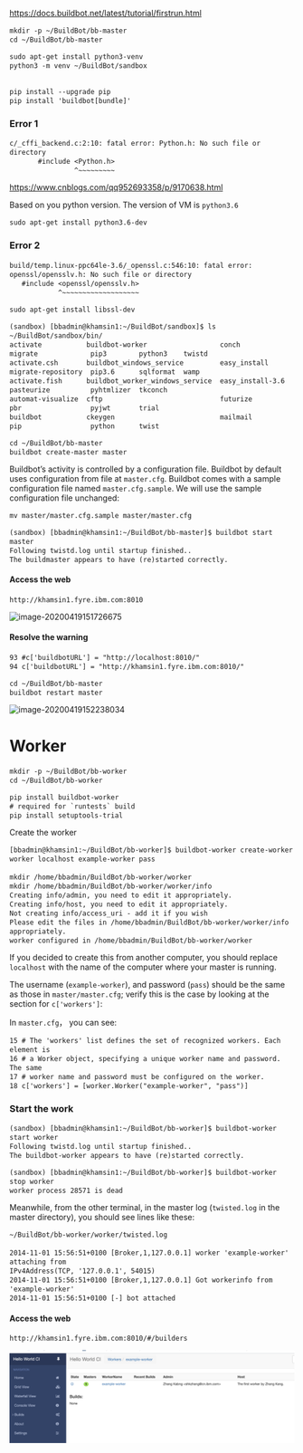 



https://docs.buildbot.net/latest/tutorial/firstrun.html

```shell
mkdir -p ~/BuildBot/bb-master
cd ~/BuildBot/bb-master
```





```shell
sudo apt-get install python3-venv
python3 -m venv ~/BuildBot/sandbox


```



```shell
pip install --upgrade pip
pip install 'buildbot[bundle]'
```



### Error 1 

```
c/_cffi_backend.c:2:10: fatal error: Python.h: No such file or directory
       #include <Python.h>
                ^~~~~~~~~~
```



https://www.cnblogs.com/qq952693358/p/9170638.html

Based on you python version. The version of VM is `python3.6`

```shell
sudo apt-get install python3.6-dev
```



### Error 2

```
build/temp.linux-ppc64le-3.6/_openssl.c:546:10: fatal error: openssl/opensslv.h: No such file or directory
   #include <openssl/opensslv.h>
            ^~~~~~~~~~~~~~~~~~~~
```



```shell
sudo apt-get install libssl-dev
```





```shell
(sandbox) [bbadmin@khamsin1:~/BuildBot/sandbox]$ ls ~/BuildBot/sandbox/bin/
activate           buildbot-worker                  conch             migrate             pip3        python3    twistd
activate.csh       buildbot_windows_service         easy_install      migrate-repository  pip3.6      sqlformat  wamp
activate.fish      buildbot_worker_windows_service  easy_install-3.6  pasteurize          pyhtmlizer  tkconch
automat-visualize  cftp                             futurize          pbr                 pyjwt       trial
buildbot           ckeygen                          mailmail          pip                 python      twist
```





```
cd ~/BuildBot/bb-master
buildbot create-master master

```



Buildbot’s activity is controlled by a configuration file. Buildbot by default uses configuration from file at `master.cfg`. Buildbot comes with a sample configuration file named `master.cfg.sample`. We will use the sample configuration file unchanged:

```
mv master/master.cfg.sample master/master.cfg
```



```shell
(sandbox) [bbadmin@khamsin1:~/BuildBot/bb-master]$ buildbot start master
Following twistd.log until startup finished..
The buildmaster appears to have (re)started correctly.
```



#### Access the web

```shell
http://khamsin1.fyre.ibm.com:8010
```

![image-20200419151726675](assets/image-20200419151726675.png)





#### Resolve the warning

```shell
93 #c['buildbotURL'] = "http://localhost:8010/"
94 c['buildbotURL'] = "http://khamsin1.fyre.ibm.com:8010/"
```





```shell
cd ~/BuildBot/bb-master
buildbot restart master
```

![image-20200419152238034](assets/image-20200419152238034.png)





# Worker

```shell
mkdir -p ~/BuildBot/bb-worker
cd ~/BuildBot/bb-worker
```



```shell
pip install buildbot-worker
# required for `runtests` build
pip install setuptools-trial
```



Create the worker

```shell
[bbadmin@khamsin1:~/BuildBot/bb-worker]$ buildbot-worker create-worker worker localhost example-worker pass

mkdir /home/bbadmin/BuildBot/bb-worker/worker
mkdir /home/bbadmin/BuildBot/bb-worker/worker/info
Creating info/admin, you need to edit it appropriately.
Creating info/host, you need to edit it appropriately.
Not creating info/access_uri - add it if you wish
Please edit the files in /home/bbadmin/BuildBot/bb-worker/worker/info appropriately.
worker configured in /home/bbadmin/BuildBot/bb-worker/worker
```



If you decided to create this from another computer, you should replace `localhost` with the name of the computer where your master is running.

The username (`example-worker`), and password (`pass`) should be the same as those in `master/master.cfg`; verify this is the case by looking at the section for `c['workers']`:



In `master.cfg`， you can see:

```shell
15 # The 'workers' list defines the set of recognized workers. Each element is
16 # a Worker object, specifying a unique worker name and password.  The same
17 # worker name and password must be configured on the worker.
18 c['workers'] = [worker.Worker("example-worker", "pass")]
```



### Start the work

```shell
(sandbox) [bbadmin@khamsin1:~/BuildBot/bb-worker]$ buildbot-worker start worker
Following twistd.log until startup finished..
The buildbot-worker appears to have (re)started correctly.
```



```
(sandbox) [bbadmin@khamsin1:~/BuildBot/bb-worker]$ buildbot-worker stop worker
worker process 28571 is dead
```





Meanwhile, from the other terminal, in the master log (`twisted.log` in the master directory), you should see lines like these:

```
~/BuildBot/bb-worker/worker/twisted.log

2014-11-01 15:56:51+0100 [Broker,1,127.0.0.1] worker 'example-worker' attaching from
IPv4Address(TCP, '127.0.0.1', 54015)
2014-11-01 15:56:51+0100 [Broker,1,127.0.0.1] Got workerinfo from 'example-worker'
2014-11-01 15:56:51+0100 [-] bot attached
```



#### Access the web

```
http://khamsin1.fyre.ibm.com:8010/#/builders
```

![image-20200419175218521](assets/image-20200419175218521.png)



